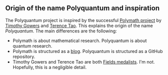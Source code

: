 
## Origin of the name Polyquantum and inspiration
The Polyquantum project is inspired by the successful [Polymath project](https://en.wikipedia.org/wiki/Polymath_Project) by  [Timothy Gowers](https://en.wikipedia.org/wiki/Timothy_Gowers) and [Terence Tao](https://en.wikipedia.org/wiki/Terence_Tao). This explains the origin of the name _Polyquantum_. 
The main differences are the following:
 - Polymath is about mathematical research. Polyquantum is about quantum research.
 - Polymath is structured as a [blog](https://polymathprojects.org/). Polyquantum is structured as a GitHub repository.
 - Timothy Gowers and Terence Tao are both [Fields medalists](https://en.wikipedia.org/wiki/Fields_Medal). I'm not. Hopefully, this is a negligible detail.
